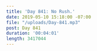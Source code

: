 ```yaml
---
title: 'Day 841: No Rush.'
date: 2019-05-10 15:18:00 -07:00
file: "/uploads/Day-841.mp3"
post: Day 841
duration: '00:04:01'
length: 3417044
---
```


